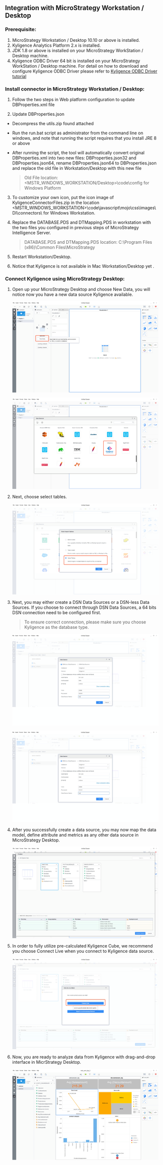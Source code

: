 ## Integration with MicroStrategy Workstation / Desktop

### Prerequisite:

1. MicroStrategy Workstation / Desktop 10.10 or above is installed.
2. Kyligence Analytics Platform 2.x is installed. 
3. JDK 1.8 or above is installed on your MicroStrategy WorkStation / Desktop machine.
4. Kyligence ODBC Driver 64 bit is installed on your MicroStrategy WorkStation / Desktop machine. 
For detail on how to download and configure Kyligence ODBC Driver please refer to [Kyligence ODBC Driver tutorial](../driver/kyligence_odbc.en.md)

### Install connector in MicroStrategy Workstation / Desktop:

1. Follow the two steps in Web platform configuration to update DBProperties.xml file

2. Update DBProperties.json

  * Decompress the utils.zip found attached

  * Run the run.bat script as administrator from the command line on windows, and note that running the script requires that you install JRE 8 or above

  * After running the script, the tool will automatically convert original DBProperties.xml into two new files: DBProperties.json32 and DBProperties.json64, rename DBProperties.json64 to DBProperties.json and replace the old file in Workstation/Desktop with this new file

    > Old File location: <MSTR_WINDOWS_WORKSTATION/Desktop>\code\config for Windows Platform

3. To customize your own icon, put the icon image of KyligenceConnectorFiles.zip in the location <MSTR_WINDOWS_WORKSTATION>\code\javascript\mojo\css\images\DI\connectors\ for Windows Workstation.

4. Replace the DATABASE.PDS and DTMapping.PDS in workstation with the two files you configured in previous steps of MicroStrategy Intelligence Server.

   > DATABASE.PDS and DTMapping.PDS location: C:\Program Files (x86)\Common Files\MicroStrategy

5. Restart Workstation/Desktop.

6. Notice that Kyligence is not available in Mac Workstation/Desktop yet .

### Connect Kyligence using MicroStrategy Desktop:

1. Open up your MicroStrategy Desktop and choose New Data, you will notice now you have a new data source Kyligence available. 

   ![](images/microstrategy_10_8/desktop_1.png)

   ![](images/microstrategy_10_8/desktop_2.png)

2. Next, choose select tables. 

   ![](images/microstrategy_10_8/desktop_3.png)

3. Next, you may either create a DSN Data Sources or a DSN-less Data Sources. If you choose to connect through DSN Data Sources, a 64 bits DSN connection need to be configured first. 

   > To ensure correct connection, please make sure you choose Kyligence as the database type. 

   ![](images/microstrategy_10_8/desktop_4.png)

   ![](images/microstrategy_10_8/desktop_5.png)

4. After you successfully create a data source, you may now map the data model, define attribute and metrics as any other data source in MicroStrategy Desktop.

   ![](images/microstrategy_10_8/desktop_6.png)

5. In order to fully utilize pre-calculated Kyligence Cube, we recommend you choose Connect Live when you connect to Kyligence data source. 

   ![](images/microstrategy_10_8/desktop_7.png)

6. Now, you are ready to analyze data from Kyligence with drag-and-drop interface in MicrStrategy Desktop.

   ![](images/microstrategy_10_8/desktop_8.png)

